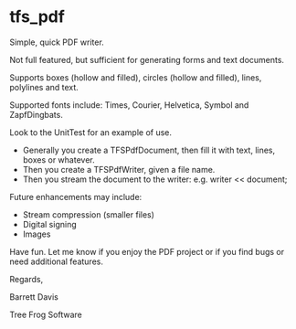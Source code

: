 # tfs_pdf
Simple, quick PDF writer.  

Not full featured, but sufficient for generating forms and text documents.

Supports boxes (hollow and filled), circles (hollow and filled), lines, polylines and text.

Supported fonts include: Times, Courier, Helvetica, Symbol and ZapfDingbats.

Look to the UnitTest for an example of use.

* Generally you create a TFSPdfDocument, then fill it with text, lines, boxes or whatever.
* Then you create a TFSPdfWriter, given a file name.  
* Then you stream the document to the writer: e.g.  writer << document;

Future enhancements may include:
* Stream compression (smaller files)
* Digital signing
* Images

Have fun.  Let me know if you enjoy the PDF project or if you find bugs or need additional features.

Regards,

Barrett Davis

Tree Frog Software


